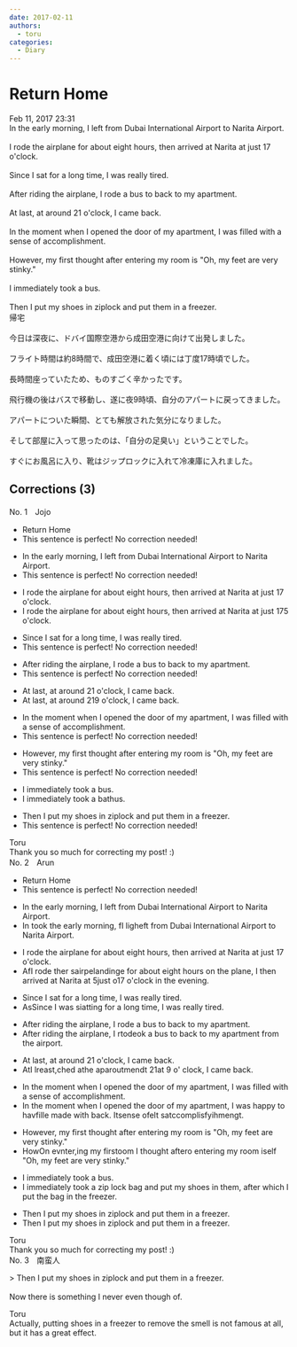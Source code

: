 ```yaml
---
date: 2017-02-11
authors:
  - toru
categories:
  - Diary
---
```


<h1 id="subject_show">Return Home</h1>
<div class="date">Feb 11, 2017 23:31</div>
<div id="post"><div id="body_show_ori">
In the early morning, I left from Dubai International Airport to Narita Airport.<br/><br/>I rode the airplane for about eight hours, then arrived at Narita at just 17 o'clock.<br/><br/>Since I sat for a long time, I was really tired.<br/><br/>After riding the airplane, I rode a bus to back to my apartment.<br/><br/>At last, at around 21 o'clock, I came back.<br/><br/>In the moment when I opened the door of my apartment, I was filled with a sense of accomplishment.<br/><br/>However, my first thought after entering my room is "Oh, my feet are very stinky."<br/><br/>I immediately took a bus.<br/><br/>Then I put my shoes in ziplock and put them in a freezer.
</div></div>

<!-- more -->

<div id="post_ja"><div id="body_show_mo">
帰宅<br/><br/>今日は深夜に、ドバイ国際空港から成田空港に向けて出発しました。<br/><br/>フライト時間は約8時間で、成田空港に着く頃には丁度17時頃でした。<br/><br/>長時間座っていたため、ものすごく辛かったです。<br/><br/>飛行機の後はバスで移動し、遂に夜9時頃、自分のアパートに戻ってきました。<br/><br/>アパートについた瞬間、とても解放された気分になりました。<br/><br/>そして部屋に入って思ったのは、「自分の足臭い」ということでした。<br/><br/>すぐにお風呂に入り、靴はジップロックに入れて冷凍庫に入れました。
</div></div>

## Corrections (3)
<div id="block"><div class="first_name"> No. 1　<span class="just_name">Jojo</span></div><div id="block2">
<ul class="correction_field">
<li class="incorrect">Return Home</li>
<li class="corrected perfect">This sentence is perfect! No correction needed!</li>
</ul>
<ul class="correction_field">
<li class="incorrect">In the early morning, I left from Dubai International Airport to Narita Airport.</li>
<li class="corrected perfect">This sentence is perfect! No correction needed!</li>
</ul>
<ul class="correction_field">
<li class="incorrect">I rode the airplane for about eight hours, then arrived at Narita at just 17 o'clock.</li>
<li class="corrected correct">
I rode the airplane for about eight hours, then arrived at Narita at just <span class="f_gray"><span class="sline">17</span></span><span class="f_red">5</span> o'clock.
</li>
</ul>
<ul class="correction_field">
<li class="incorrect">Since I sat for a long time, I was really tired.</li>
<li class="corrected perfect">This sentence is perfect! No correction needed!</li>
</ul>
<ul class="correction_field">
<li class="incorrect">After riding the airplane, I rode a bus to back to my apartment.</li>
<li class="corrected perfect">This sentence is perfect! No correction needed!</li>
</ul>
<ul class="correction_field">
<li class="incorrect">At last, at around 21 o'clock, I came back.</li>
<li class="corrected correct">
At last, at around <span class="f_gray"><span class="sline">21</span></span><span class="f_red">9</span> o'clock, I came back.
</li>
</ul>
<ul class="correction_field">
<li class="incorrect">In the moment when I opened the door of my apartment, I was filled with a sense of accomplishment.</li>
<li class="corrected perfect">This sentence is perfect! No correction needed!</li>
</ul>
<ul class="correction_field">
<li class="incorrect">However, my first thought after entering my room is "Oh, my feet are very stinky."</li>
<li class="corrected perfect">This sentence is perfect! No correction needed!</li>
</ul>
<ul class="correction_field">
<li class="incorrect">I immediately took a bus.</li>
<li class="corrected correct">
I immediately took a b<span class="f_red">ath</span><span class="f_gray"><span class="sline">us</span></span>.
</li>
</ul>
<ul class="correction_field">
<li class="incorrect">Then I put my shoes in ziplock and put them in a freezer.</li>
<li class="corrected perfect">This sentence is perfect! No correction needed!</li>
</ul>
</div><div class="name"><span class="just_name">Toru</span><br>
Thank you so much for correcting my post! :)
</div>
</div>
<div id="block"><div class="first_name"> No. 2　<span class="just_name">Arun</span></div><div id="block2">
<ul class="correction_field">
<li class="incorrect">Return Home</li>
<li class="corrected perfect">This sentence is perfect! No correction needed!</li>
</ul>
<ul class="correction_field">
<li class="incorrect">In the early morning, I left from Dubai International Airport to Narita Airport.</li>
<li class="corrected correct">
I<span class="f_gray"><span class="sline">n</span></span> t<span class="f_red">ook t</span>he early morning<span class="f_gray"><span class="sline">,</span></span> <span class="f_red">f</span><span class="f_gray"><span class="sline">I </span></span>l<span class="f_red">igh</span><span class="f_gray"><span class="sline">ef</span></span>t from Dubai International Airport to Narita Airport.
</li>
</ul>
<ul class="correction_field">
<li class="incorrect">I rode the airplane for about eight hours, then arrived at Narita at just 17 o'clock.</li>
<li class="corrected correct">
<span class="f_red">Af</span><span class="f_gray"><span class="sline">I rode </span></span>t<span class="f_gray"><span class="sline">h</span></span>e<span class="f_red">r</span> <span class="f_red">s</span><span class="f_gray"><span class="sline">air</span></span>p<span class="f_red">e</span><span class="f_gray"><span class="sline">la</span></span>n<span class="f_red">ding</span><span class="f_gray"><span class="sline">e</span></span> <span class="f_gray"><span class="sline">for </span></span>about eight hours<span class="f_red"> on the plane</span>, <span class="f_red"> I </span>then arrived at Narita at <span class="f_red">5</span><span class="f_gray"><span class="sline">just</span></span> <span class="f_red">o</span><span class="f_gray"><span class="sline">17</span></span> <span class="f_gray"><span class="sline">o'</span></span>clock<span class="f_red"> in the evening</span>.
</li>
</ul>
<ul class="correction_field">
<li class="incorrect">Since I sat for a long time, I was really tired.</li>
<li class="corrected correct">
<span class="f_red">As</span><span class="f_gray"><span class="sline">Since</span></span> I <span class="f_red">wa</span>s<span class="f_red"> si</span><span class="f_gray"><span class="sline">a</span></span>t<span class="f_red">ting</span> for a long time, I was really tired.
</li>
</ul>
<ul class="correction_field">
<li class="incorrect">After riding the airplane, I rode a bus to back to my apartment.</li>
<li class="corrected correct">
<span class="f_gray"><span class="sline">After</span></span> <span class="f_gray"><span class="sline">riding the airplane, </span></span>I <span class="f_gray"><span class="sline">r</span></span><span class="f_red">t</span>o<span class="f_gray"><span class="sline">de</span></span><span class="f_red">ok</span> a bus to back to my apartment<span class="f_red"> from the airport</span>.
</li>
</ul>
<ul class="correction_field">
<li class="incorrect">At last, at around 21 o'clock, I came back.</li>
<li class="corrected correct">
<span class="f_gray"><span class="sline">At</span></span><span class="f_red">I</span> <span class="f_gray"><span class="sline">l</span></span><span class="f_red">re</span>a<span class="f_gray"><span class="sline">st,</span></span><span class="f_red">ched</span> <span class="f_gray"><span class="sline">a</span></span>t<span class="f_red">he</span> a<span class="f_red">pa</span>r<span class="f_gray"><span class="sline">ou</span></span><span class="f_red">tme</span>n<span class="f_gray"><span class="sline">d</span></span><span class="f_red">t</span> <span class="f_gray"><span class="sline">21</span></span><span class="f_red">at</span> <span class="f_red">9 </span>o<span class="f_gray"><span class="sline">'</span></span><span class="f_red"> </span>clock<span class="f_gray"><span class="sline">, I came back</span></span>.
</li>
</ul>
<ul class="correction_field">
<li class="incorrect">In the moment when I opened the door of my apartment, I was filled with a sense of accomplishment.</li>
<li class="corrected correct">
In the moment when I opened the door of my apartment, I was <span class="f_red">happy to hav</span><span class="f_gray"><span class="sline">fill</span></span>e<span class="f_red"> ma</span>d<span class="f_red">e</span> <span class="f_gray"><span class="sline">w</span></span>it<span class="f_gray"><span class="sline">h</span></span> <span class="f_red">b</span>a<span class="f_red">ck.</span> <span class="f_red">It</span><span class="f_gray"><span class="sline">sense</span></span> <span class="f_gray"><span class="sline">o</span></span>f<span class="f_red">elt</span> <span class="f_red">s</span>a<span class="f_red">t</span><span class="f_gray"><span class="sline">ccompl</span></span>is<span class="f_red">fyi</span><span class="f_gray"><span class="sline">hme</span></span>n<span class="f_red">g</span><span class="f_gray"><span class="sline">t</span></span>.
</li>
</ul>
<ul class="correction_field">
<li class="incorrect">However, my first thought after entering my room is "Oh, my feet are very stinky."</li>
<li class="corrected correct">
<span class="f_gray"><span class="sline">How</span></span><span class="f_red">On </span>e<span class="f_gray"><span class="sline">v</span></span><span class="f_red">nt</span>er<span class="f_gray"><span class="sline">,</span></span><span class="f_red">ing</span> my <span class="f_gray"><span class="sline">fi</span></span>r<span class="f_gray"><span class="sline">st</span></span><span class="f_red">oom</span> <span class="f_red">I </span>thought <span class="f_gray"><span class="sline">af</span></span>t<span class="f_gray"><span class="sline">er</span></span><span class="f_red">o</span> <span class="f_gray"><span class="sline">entering </span></span>my <span class="f_gray"><span class="sline">room i</span></span>s<span class="f_red">elf</span> "Oh, my feet are very stinky."
</li>
</ul>
<ul class="correction_field">
<li class="incorrect">I immediately took a bus.</li>
<li class="corrected correct">
I immediately took a <span class="f_red">zip lock </span>b<span class="f_red">ag and p</span>u<span class="f_red">t my </span>s<span class="f_red">hoes in them, after which I put the bag in the freezer</span>.
</li>
</ul>
<ul class="correction_field">
<li class="incorrect">Then I put my shoes in ziplock and put them in a freezer.</li>
<li class="corrected correct">
<span class="f_gray"><span class="sline">Then I put my shoes in ziplock and put them in a freezer.</span></span>
</li>
</ul>
</div><div class="name"><span class="just_name">Toru</span><br>
Thank you so much for correcting my post! :)
</div>
</div>
<div id="block"><div class="first_name"> No. 3　<span class="just_name">南蛮人</span></div><div id="block2">
<p class="comment_small">
 &gt; Then I put my shoes in ziplock and put them in a freezer.
 <br/>
 <br/>
 Now there is something I never even though of.
</p>

</div><div class="name"><span class="just_name">Toru</span><br>
Actually, putting shoes in a freezer to remove the smell is not famous at all, but it has a great effect.
</div>
</div>
